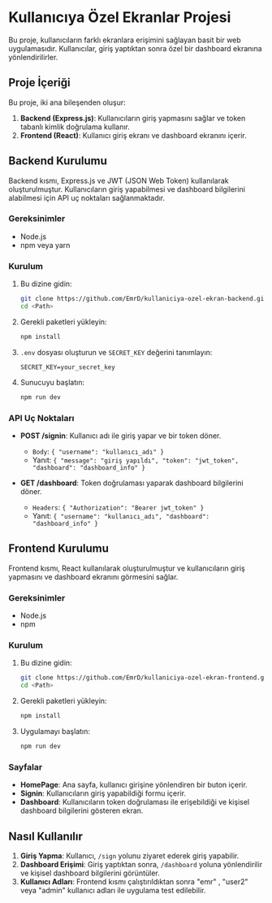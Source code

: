 # Kullanıcıya Özel Ekranlar Projesi

Bu proje, kullanıcıların farklı ekranlara erişimini sağlayan basit bir web uygulamasıdır. Kullanıcılar, giriş yaptıktan sonra özel bir dashboard ekranına yönlendirilirler.

## Proje İçeriği

Bu proje, iki ana bileşenden oluşur:

1. **Backend (Express.js)**: Kullanıcıların giriş yapmasını sağlar ve token tabanlı kimlik doğrulama kullanır.
2. **Frontend (React)**: Kullanıcı giriş ekranı ve dashboard ekranını içerir.

## Backend Kurulumu

Backend kısmı, Express.js ve JWT (JSON Web Token) kullanılarak oluşturulmuştur. Kullanıcıların giriş yapabilmesi ve dashboard bilgilerini alabilmesi için API uç noktaları sağlanmaktadır.

### Gereksinimler

- Node.js
- npm veya yarn

### Kurulum

1. Bu dizine gidin:
    ```bash
    git clone https://github.com/EmrD/kullaniciya-ozel-ekran-backend.git
    cd <Path>
    ```

2. Gerekli paketleri yükleyin:
    ```bash
    npm install
    ```

3. `.env` dosyası oluşturun ve `SECRET_KEY` değerini tanımlayın:
    ```
    SECRET_KEY=your_secret_key
    ```

4. Sunucuyu başlatın:
    ```bash
    npm run dev
    ```

### API Uç Noktaları

- **POST /signin**: Kullanıcı adı ile giriş yapar ve bir token döner.
    - `Body`: `{ "username": "kullanıcı_adı" }`
    - Yanıt: `{ "message": "giriş yapıldı", "token": "jwt_token", "dashboard": "dashboard_info" }`

- **GET /dashboard**: Token doğrulaması yaparak dashboard bilgilerini döner.
    - `Headers`: `{ "Authorization": "Bearer jwt_token" }`
    - Yanıt: `{ "username": "kullanıcı_adı", "dashboard": "dashboard_info" }`

## Frontend Kurulumu

Frontend kısmı, React kullanılarak oluşturulmuştur ve kullanıcıların giriş yapmasını ve dashboard ekranını görmesini sağlar.

### Gereksinimler

- Node.js
- npm

### Kurulum

1. Bu dizine gidin:
    ```bash
    git clone https://github.com/EmrD/kullaniciya-ozel-ekran-frontend.git
    cd <Path>
    ```

2. Gerekli paketleri yükleyin:
    ```bash
    npm install
    ```

3. Uygulamayı başlatın:
    ```bash
    npm run dev
    ```

### Sayfalar

- **HomePage**: Ana sayfa, kullanıcı girişine yönlendiren bir buton içerir.
- **Signin**: Kullanıcıların giriş yapabildiği formu içerir.
- **Dashboard**: Kullanıcıların token doğrulaması ile erişebildiği ve kişisel dashboard bilgilerini gösteren ekran.

## Nasıl Kullanılır

1. **Giriş Yapma**: Kullanıcı, `/sign` yolunu ziyaret ederek giriş yapabilir.
2. **Dashboard Erişimi**: Giriş yaptıktan sonra, `/dashboard` yoluna yönlendirilir ve kişisel dashboard bilgilerini görüntüler.
3. **Kullanıcı Adları**: Frontend kısmı çalıştırıldıktan sonra "emr" , "user2" veya "admin" kullanıcı adları ile uygulama test edilebilir.

